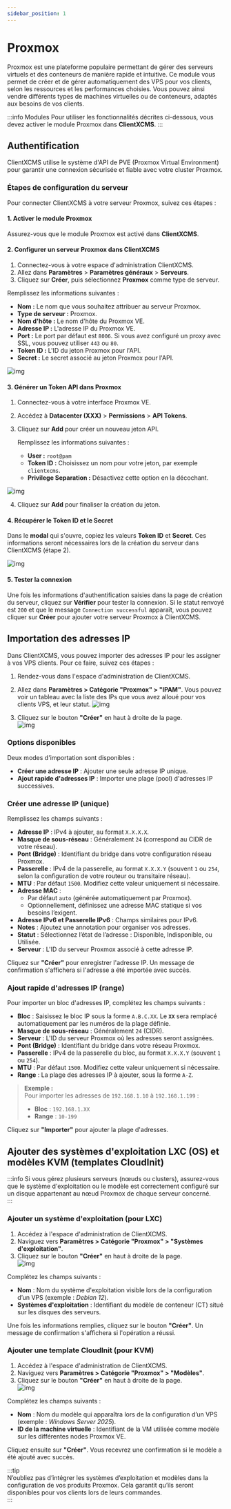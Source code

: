 ```yaml
---
sidebar_position: 1
---
```


# Proxmox

Proxmox est une plateforme populaire permettant de gérer des serveurs virtuels et des conteneurs de manière rapide et intuitive. Ce module vous permet de créer et de gérer automatiquement des VPS pour vos clients, selon les ressources et les performances choisies. Vous pouvez ainsi vendre différents types de machines virtuelles ou de conteneurs, adaptés aux besoins de vos clients.

:::info Modules
Pour utiliser les fonctionnalités décrites ci-dessous, vous devez activer le module Proxmox dans **ClientXCMS**.
:::

## Authentification

ClientXCMS utilise le système d'API de PVE (Proxmox Virtual Environment) pour garantir une connexion sécurisée et fiable avec votre cluster Proxmox.

### Étapes de configuration du serveur

Pour connecter ClientXCMS à votre serveur Proxmox, suivez ces étapes :

#### 1. Activer le module Proxmox

Assurez-vous que le module Proxmox est activé dans **ClientXCMS**.

#### 2. Configurer un serveur Proxmox dans ClientXCMS

1. Connectez-vous à votre espace d'administration ClientXCMS.
2. Allez dans **Paramètres** > **Paramètres généraux** > **Serveurs**.
3. Cliquez sur **Créer**, puis sélectionnez **Proxmox** comme type de serveur.

Remplissez les informations suivantes :

- **Nom :** Le nom que vous souhaitez attribuer au serveur Proxmox.
- **Type de serveur :** Proxmox.
- **Nom d'hôte :** Le nom d'hôte du Proxmox VE.
- **Adresse IP :** L'adresse IP du Proxmox VE.
- **Port :** Le port par défaut est `8006`. Si vous avez configuré un proxy avec SSL, vous pouvez utiliser `443` ou `80`.
- **Token ID :** L'ID du jeton Proxmox pour l'API.
- **Secret :** Le secret associé au jeton Proxmox pour l'API.

![img](../../../static/img/next_gen/extensions/modules/proxmox/image_1.png)

#### 3. Générer un Token API dans Proxmox

1. Connectez-vous à votre interface Proxmox VE.
2. Accédez à **Datacenter (XXX)** > **Permissions** > **API Tokens**.
3. Cliquez sur **Add** pour créer un nouveau jeton API.

   Remplissez les informations suivantes :
   
   - **User :** `root@pam`
   - **Token ID :** Choisissez un nom pour votre jeton, par exemple `clientxcms`.
   - **Privilege Separation :** Désactivez cette option en la décochant.

![img](../../../static/img/next_gen/extensions/modules/proxmox/image_2.png)

4. Cliquez sur **Add** pour finaliser la création du jeton.

#### 4. Récupérer le Token ID et le Secret

Dans le **modal** qui s'ouvre, copiez les valeurs **Token ID** et **Secret**. Ces informations seront nécessaires lors de la création du serveur dans ClientXCMS (étape 2).

![img](../../../static/img/next_gen/extensions/modules/proxmox/image_3.png)

#### 5. Tester la connexion

Une fois les informations d'authentification saisies dans la page de création du serveur, cliquez sur **Vérifier** pour tester la connexion. Si le statut renvoyé est `200` et que le message ``Connection successful`` apparaît, vous pouvez cliquer sur **Créer** pour ajouter votre serveur Proxmox à ClientXCMS.

## **Importation des adresses IP**

Dans ClientXCMS, vous pouvez importer des adresses IP pour les assigner à vos VPS clients. Pour ce faire, suivez ces étapes :  

1. Rendez-vous dans l'espace d'administration de ClientXCMS.  

2. Allez dans **Paramètres > Catégorie "Proxmox" > "IPAM"**. 
Vous pouvez voir un tableau avec la liste des IPs que vous avez alloué pour vos clients VPS, et leur statut.
![img](../../../static/img/next_gen/extensions/modules/proxmox/image_5.png)

3. Cliquez sur le bouton **"Créer"** en haut à droite de la page.  
![img](../../../static/img/next_gen/extensions/modules/proxmox/image_4.png)  

### **Options disponibles**
Deux modes d'importation sont disponibles :  
- **Créer une adresse IP** : Ajouter une seule adresse IP unique.  
- **Ajout rapide d'adresses IP** : Importer une plage (pool) d'adresses IP successives.  

### **Créer une adresse IP (unique)**

Remplissez les champs suivants :  

- **Adresse IP** : IPv4 à ajouter, au format `X.X.X.X`.  
- **Masque de sous-réseau** : Généralement `24` (correspond au CIDR de votre réseau).  
- **Pont (Bridge)** : Identifiant du bridge dans votre configuration réseau Proxmox.  
- **Passerelle** : IPv4 de la passerelle, au format `X.X.X.Y` (souvent `1` ou `254`, selon la configuration de votre routeur ou transitaire réseau).  
- **MTU** : Par défaut `1500`. Modifiez cette valeur uniquement si nécessaire.  
- **Adresse MAC** :  
  - Par défaut `auto` (générée automatiquement par Proxmox).  
  - Optionnellement, définissez une adresse MAC statique si vos besoins l’exigent.  
- **Adresse IPv6 et Passerelle IPv6** : Champs similaires pour IPv6.  
- **Notes** : Ajoutez une annotation pour organiser vos adresses.  
- **Statut** : Sélectionnez l’état de l’adresse : Disponible, Indisponible, ou Utilisée.  
- **Serveur** : L'ID du serveur Proxmox associé à cette adresse IP.  

Cliquez sur **"Créer"** pour enregistrer l'adresse IP. Un message de confirmation s'affichera si l'adresse a été importée avec succès.  

### **Ajout rapide d'adresses IP (range)**

Pour importer un bloc d'adresses IP, complétez les champs suivants :  

- **Bloc** : Saisissez le bloc IP sous la forme `A.B.C.XX`. Le **`XX`** sera remplacé automatiquement par les numéros de la plage définie.  
- **Masque de sous-réseau** : Généralement `24` (CIDR).  
- **Serveur** : L'ID du serveur Proxmox où les adresses seront assignées.  
- **Pont (Bridge)** : Identifiant du bridge dans votre réseau Proxmox.  
- **Passerelle** : IPv4 de la passerelle du bloc, au format `X.X.X.Y` (souvent `1` ou `254`).  
- **MTU** : Par défaut `1500`. Modifiez cette valeur uniquement si nécessaire.  
- **Range** : La plage des adresses IP à ajouter, sous la forme `A-Z`.  

> **Exemple :**  
> Pour importer les adresses de `192.168.1.10` à `192.168.1.199` :  
> - **Bloc** : `192.168.1.XX`  
> - **Range** : `10-199`  

Cliquez sur **"Importer"** pour ajouter la plage d'adresses. 

## **Ajouter des systèmes d'exploitation LXC (OS) et modèles KVM (templates CloudInit)**

:::info 
Si vous gérez plusieurs serveurs (nœuds ou clusters), assurez-vous que le système d'exploitation ou le modèle est correctement configuré sur un disque appartenant au nœud Proxmox de chaque serveur concerné.  
:::

### **Ajouter un système d'exploitation (pour LXC)**

1. Accédez à l'espace d'administration de ClientXCMS.  
2. Naviguez vers **Paramètres > Catégorie "Proxmox" > "Systèmes d'exploitation"**.  
3. Cliquez sur le bouton **"Créer"** en haut à droite de la page.  
![img](../../../static/img/next_gen/extensions/modules/proxmox/image_6.png)  

Complétez les champs suivants :  
- **Nom** : Nom du système d'exploitation visible lors de la configuration d’un VPS (exemple : *Debian 12*).  
- **Systèmes d'exploitation** : Identifiant du modèle de conteneur (CT) situé sur les disques des serveurs.  

Une fois les informations remplies, cliquez sur le bouton **"Créer"**. Un message de confirmation s'affichera si l'opération a réussi.  

### **Ajouter une template CloudInit (pour KVM)**

1. Accédez à l'espace d'administration de ClientXCMS.  
2. Naviguez vers **Paramètres > Catégorie "Proxmox" > "Modèles"**.  
3. Cliquez sur le bouton **"Créer"** en haut à droite de la page.  
![img](../../../static/img/next_gen/extensions/modules/proxmox/image_7.png)  

Complétez les champs suivants :  
- **Nom** : Nom du modèle qui apparaîtra lors de la configuration d’un VPS (exemple : *Windows Server 2025*).  
- **ID de la machine virtuelle** : Identifiant de la VM utilisée comme modèle sur les différentes nodes Proxmox VE.  

Cliquez ensuite sur **"Créer"**. Vous recevrez une confirmation si le modèle a été ajouté avec succès.  

:::tip  
N’oubliez pas d’intégrer les systèmes d’exploitation et modèles dans la configuration de vos produits Proxmox. Cela garantit qu’ils seront disponibles pour vos clients lors de leurs commandes.  
:::  